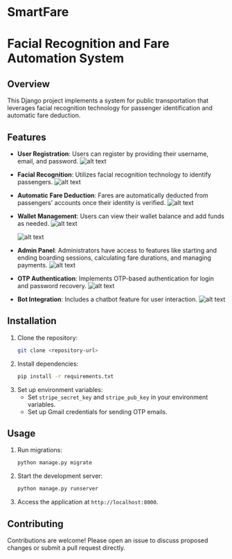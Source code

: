 # SmartFare

# Facial Recognition and Fare Automation System

## Overview
This Django project implements a system for public transportation that leverages facial recognition technology for passenger identification and automatic fare deduction. 

## Features
- **User Registration**: Users can register by providing their username, email, and password.
![alt text](https://imgur.com/CnaXZY6.png)

- **Facial Recognition**: Utilizes facial recognition technology to identify passengers.
  ![alt text](https://imgur.com/0mho9nJ.png)
  
- **Automatic Fare Deduction**: Fares are automatically deducted from passengers' accounts once their identity is verified.
  ![alt text](https://imgur.com/pmlMGiI.png)
  
- **Wallet Management**: Users can view their wallet balance and add funds as needed.
  ![alt text](https://imgur.com/ZfV3aZm.png)
  
  ![alt text](https://imgur.com/oMXYTLd.png)
  
- **Admin Panel**: Administrators have access to features like starting and ending boarding sessions, calculating fare durations, and managing payments.
  ![alt text](https://imgur.com/q3pF9Dc.png)
  
- **OTP Authentication**: Implements OTP-based authentication for login and password recovery.
 ![alt text](https://imgur.com/b5JWrkH.png)
  
- **Bot Integration**: Includes a chatbot feature for user interaction.
![alt text](https://imgur.com/j1bVbvB.png)

## Installation
1. Clone the repository:
    ```bash
    git clone <repository-url>
    ```
2. Install dependencies:
    ```bash
    pip install -r requirements.txt
    ```
3. Set up environment variables:
    - Set `stripe_secret_key` and `stripe_pub_key` in your environment variables.
    - Set up Gmail credentials for sending OTP emails.

## Usage
1. Run migrations:
    ```bash
    python manage.py migrate
    ```
2. Start the development server:
    ```bash
    python manage.py runserver
    ```
3. Access the application at `http://localhost:8000`.

## Contributing
Contributions are welcome! Please open an issue to discuss proposed changes or submit a pull request directly.
